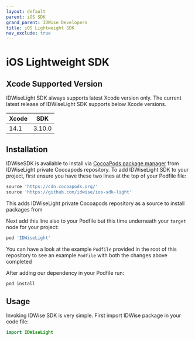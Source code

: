 ```yaml
---
layout: default
parent: iOS SDK
grand_parent: IDWise Developers
title: iOS Lightweight SDK 
nav_exclude: true
---
```

# iOS Lightweight SDK

## Xcode Supported Version

IDWiseLight SDK always supports latest Xcode version only. The current latest release of IDWiseLight SDK supports below Xcode versions.

|  Xcode  | SDK    |  
| ------- | ------ |
| 14.1    | 3.10.0  |

## Installation

IDWiseSDK is available to install via [CocoaPods package manager](https://cocoapods.org) from IDWiseLight private Cocoapods repository.
To add IDWiseLight SDK to your project, first ensure you have these two lines at the top of your Podfile file:

```ruby
source 'https://cdn.cocoapods.org/'
source 'https://github.com/idwise/ios-sdk-light'
```

This adds IDWiseLight private Cocoapods repository as a source to install packages from

Next add this line also to your Podfile but this time underneath your `target` node for your project:

```ruby
pod 'IDWiseLight'
```

You can have a look at the example `Podfile` provided in the root of this repository to see an example `Podfile` with both the changes above completed

After adding our dependency in your Podfile run:

```
pod install
```

## Usage

Invoking IDWise SDK is very simple. First import IDWise package in your code file:

```swift
import IDWiseLight
```
